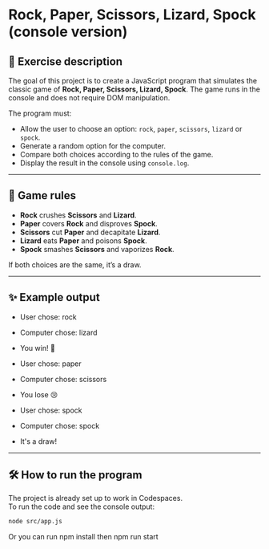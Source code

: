 # Rock, Paper, Scissors, Lizard, Spock (console version)

## 🎯 Exercise description

The goal of this project is to create a JavaScript program that simulates the classic game of **Rock, Paper, Scissors, Lizard, Spock**. The game runs in the console and does not require DOM manipulation.

The program must:
- Allow the user to choose an option: `rock`, `paper`, `scissors`, `lizard` or `spock`.
- Generate a random option for the computer.
- Compare both choices according to the rules of the game.
- Display the result in the console using `console.log`.

---

## 📌 Game rules

- **Rock** crushes **Scissors** and **Lizard**.  
- **Paper** covers **Rock** and disproves **Spock**.  
- **Scissors** cut **Paper** and decapitate **Lizard**.  
- **Lizard** eats **Paper** and poisons **Spock**.  
- **Spock** smashes **Scissors** and vaporizes **Rock**.  

If both choices are the same, it’s a draw.

---

## ✨ Example output

- User chose: rock  
- Computer chose: lizard  
- You win! 🎉  

- User chose: paper  
- Computer chose: scissors  
- You lose 😢  

- User chose: spock  
- Computer chose: spock  
- It's a draw!

---

## 🛠 How to run the program

The project is already set up to work in Codespaces.  
To run the code and see the console output:

```bash
node src/app.js
```

Or you can run 
npm install 
then 
npm run start 